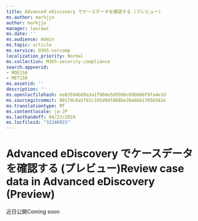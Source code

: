 ```yaml
---
title: Advanced eDiscovery でケースデータを確認する (プレビュー)
ms.author: markjjo
author: markjjo
manager: laurawi
ms.date: ''
ms.audience: Admin
ms.topic: article
ms.service: O365-seccomp
localization_priority: Normal
ms.collection: M365-security-compliance
search.appverid:
- MOE150
- MET150
ms.assetid: ''
description: ''
ms.openlocfilehash: ee83594b89a3a1f968e5d9506c09b660f9fa4e3d
ms.sourcegitcommit: 0017dc6a5f81c165d9dfd88be39a6bb17856582e
ms.translationtype: MT
ms.contentlocale: ja-JP
ms.lasthandoff: 04/23/2019
ms.locfileid: "32240922"
---
```

# <a name="review-case-data-in-advanced-ediscovery-preview"></a><span data-ttu-id="173e1-102">Advanced eDiscovery でケースデータを確認する (プレビュー)</span><span class="sxs-lookup"><span data-stu-id="173e1-102">Review case data in Advanced eDiscovery (Preview)</span></span>


<span data-ttu-id="173e1-103">近日公開</span><span class="sxs-lookup"><span data-stu-id="173e1-103">Coming soon</span></span>